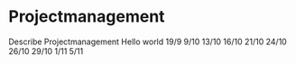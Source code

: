 # Projectmanagement
Describe Projectmanagement
Hello world
19/9
9/10
13/10
16/10
21/10
24/10
26/10
29/10
1/11
5/11
